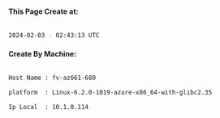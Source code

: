 
   
#### This Page Create at:

```bash

2024-02-03 - 02:43:13 UTC

```

#### Create By Machine:

```bash

Host Name : fv-az661-680

platform  : Linux-6.2.0-1019-azure-x86_64-with-glibc2.35

Ip Local  : 10.1.0.114

```

